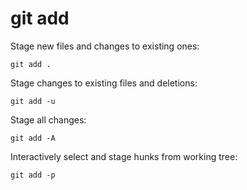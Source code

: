 # git add

Stage new files and changes to existing ones:

`git add .`

Stage changes to existing files and deletions:

`git add -u`

Stage all changes:

`git add -A`

Interactively select and stage hunks from working tree:

`git add -p`
